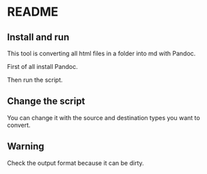 # README

## Install and run

This tool is converting all html files in a folder into md with Pandoc.

First of all install Pandoc.

Then run the script.

## Change the script

You can change it with the source and destination types you want to convert.

## Warning

Check the output format because it can be dirty.

